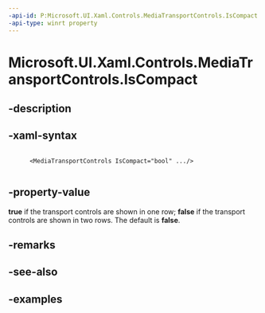 ```yaml
---
-api-id: P:Microsoft.UI.Xaml.Controls.MediaTransportControls.IsCompact
-api-type: winrt property
---
```


# Microsoft.UI.Xaml.Controls.MediaTransportControls.IsCompact

<!--
public bool IsCompact { get; set; }
-->


## -description


## -xaml-syntax
```xaml

      <MediaTransportControls IsCompact="bool" .../>
    
```


## -property-value
**true** if the transport controls are shown in one row; **false** if the transport controls are shown in two rows. The default is **false**.

## -remarks

## -see-also

## -examples


